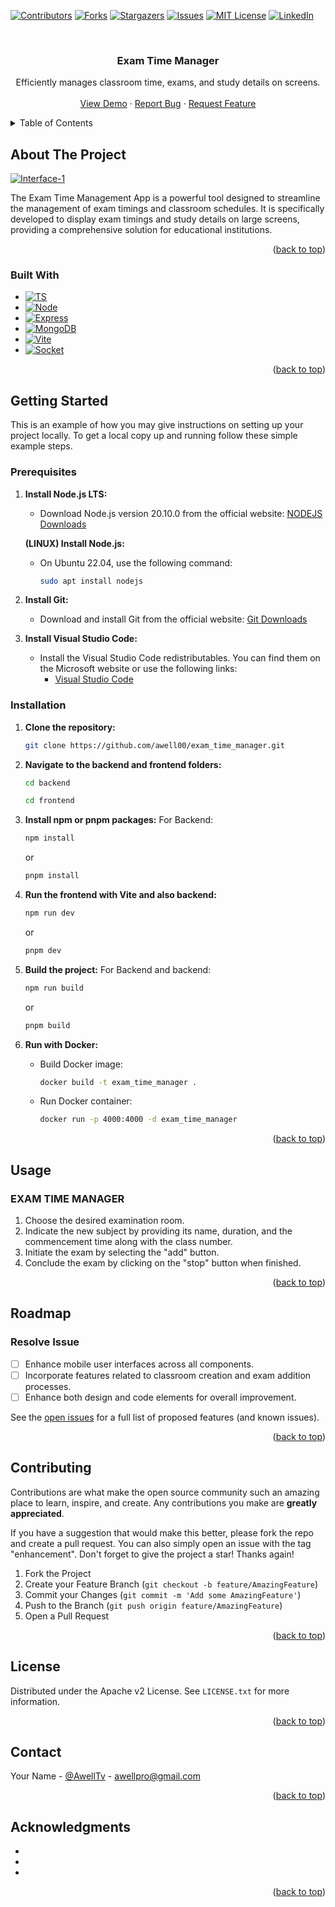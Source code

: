 <!-- Improved compatibility of back to top link: See: https://github.com/othneildrew/Best-README-Template/pull/73 -->
<a name="readme-top"></a>
[![Contributors][contributors-shield]][contributors-url]
[![Forks][forks-shield]][forks-url]
[![Stargazers][stars-shield]][stars-url]
[![Issues][issues-shield]][issues-url]
[![MIT License][license-shield]][license-url]
[![LinkedIn][linkedin-shield]][linkedin-url]



<!-- PROJECT LOGO -->
<br />
<div align="center">

<h3 align="center">Exam Time Manager</h3>

  <p align="center">
    Efficiently manages classroom time, exams, and study details on screens.
    <br />
    <br />
    <a href="https://clock.salmero.fr">View Demo</a>
    ·
    <a href="https://github.com/awell00/exam_time_manager/issues">Report Bug</a>
    ·
    <a href="https://github.com/awell00/exam_time_manager/issues">Request Feature</a>
  </p>
</div>



<!-- TABLE OF CONTENTS -->
<details>
  <summary>Table of Contents</summary>
  <ol>
    <li>
      <a href="#about-the-project">About The Project</a>
      <ul>
        <li><a href="#built-with">Built With</a></li>
      </ul>
    </li>
    <li>
      <a href="#getting-started">Getting Started</a>
      <ul>
        <li><a href="#prerequisites">Prerequisites</a></li>
        <li><a href="#installation">Installation</a></li>
      </ul>
    </li>
    <li><a href="#usage">Usage</a></li>
    <li><a href="#roadmap">Roadmap</a></li>
    <li><a href="#contributing">Contributing</a></li>
    <li><a href="#license">License</a></li>
    <li><a href="#contact">Contact</a></li>
    <li><a href="#acknowledgments">Acknowledgments</a></li>
  </ol>
</details>



<!-- ABOUT THE PROJECT -->
## About The Project
[![Interface-1][interface-1-screenshot]]()
<!-- [![Interface-2][interface-2-screenshot]]() -->

The Exam Time Management App is a powerful tool designed to streamline the management of exam timings and classroom schedules. It is specifically developed to display exam timings and study details on large screens, providing a comprehensive solution for educational institutions.

<p align="right">(<a href="#readme-top">back to top</a>)</p>



### Built With

* [![TS][TS.com]][TS-url]
* [![Node][Node.com]][Node-url]
* [![Express][Express.com]][Express-url]
* [![MongoDB][MongoDB.com]][MongoDB-url]
* [![Vite][Vite.com]][Vite-url]
* [![Socket][Socket.com]][Socket-url]

<p align="right">(<a href="#readme-top">back to top</a>)</p>



<!-- GETTING STARTED -->
## Getting Started

This is an example of how you may give instructions on setting up your project locally.
To get a local copy up and running follow these simple example steps.

### Prerequisites

1. **Install Node.js LTS:**
   - Download Node.js version 20.10.0 from the official website: [NODEJS Downloads](https://nodejs.org/en)
   
   **(LINUX) Install Node.js:**
   - On Ubuntu 22.04, use the following command:
     ```sh
     sudo apt install nodejs
     ```

2. **Install Git:**
   - Download and install Git from the official website: [Git Downloads](https://git-scm.com/downloads)

3. **Install Visual Studio Code:**
   - Install the Visual Studio Code redistributables. You can find them on the Microsoft website or use the following links:
     - [Visual Studio Code](https://code.visualstudio.com)

### Installation

1. **Clone the repository:**
   ```sh
   git clone https://github.com/awell00/exam_time_manager.git
   ```

2. **Navigate to the backend and frontend folders:**
   ```sh
   cd backend
   ```
   ```sh
   cd frontend
   ```

3. **Install npm or pnpm packages:**
   For Backend:
   ```sh
   npm install
   ```
   or
   ```sh
   pnpm install
   ```

4. **Run the frontend with Vite and also backend:**
   ```sh
   npm run dev
   ```
   or
   ```sh
   pnpm dev
   ```
   
5. **Build the project:**
   For Backend and backend:
   ```sh
   npm run build
   ```
   or
   ```sh
   pnpm build
   ```

6. **Run with Docker:**
   - Build Docker image:
     ```sh
     docker build -t exam_time_manager .
     ```
   - Run Docker container:
     ```sh
     docker run -p 4000:4000 -d exam_time_manager
     ```
   
<p align="right">(<a href="#readme-top">back to top</a>)</p>

<!-- USAGE EXAMPLES -->
## Usage

### EXAM TIME MANAGER
1. Choose the desired examination room.
2. Indicate the new subject by providing its name, duration, and the commencement time along with the class number.
3. Initiate the exam by selecting the "add" button.
4. Conclude the exam by clicking on the "stop" button when finished.
  
<p align="right">(<a href="#readme-top">back to top</a>)</p>



<!-- ROADMAP -->
## Roadmap

### Resolve Issue
- [ ] Enhance mobile user interfaces across all components.
- [ ] Incorporate features related to classroom creation and exam addition processes.
- [ ] Enhance both design and code elements for overall improvement.

See the [open issues](https://github.com/awell00/exam_time_manager/issues) for a full list of proposed features (and known issues).

<p align="right">(<a href="#readme-top">back to top</a>)</p>



<!-- CONTRIBUTING -->
## Contributing

Contributions are what make the open source community such an amazing place to learn, inspire, and create. Any contributions you make are **greatly appreciated**.

If you have a suggestion that would make this better, please fork the repo and create a pull request. You can also simply open an issue with the tag "enhancement".
Don't forget to give the project a star! Thanks again!

1. Fork the Project
2. Create your Feature Branch (`git checkout -b feature/AmazingFeature`)
3. Commit your Changes (`git commit -m 'Add some AmazingFeature'`)
4. Push to the Branch (`git push origin feature/AmazingFeature`)
5. Open a Pull Request

<p align="right">(<a href="#readme-top">back to top</a>)</p>



<!-- LICENSE -->
## License

Distributed under the Apache v2 License. See `LICENSE.txt` for more information.

<p align="right">(<a href="#readme-top">back to top</a>)</p>



<!-- CONTACT -->
## Contact

Your Name - [@AwellTv](https://twitter.com/AwellTv) - awellpro@gmail.com

<p align="right">(<a href="#readme-top">back to top</a>)</p>



<!-- ACKNOWLEDGMENTS -->
## Acknowledgments

* []()
* []()
* []()

<p align="right">(<a href="#readme-top">back to top</a>)</p>



<!-- MARKDOWN LINKS & IMAGES -->
<!-- https://www.markdownguide.org/basic-syntax/#reference-style-links -->
[contributors-shield]: https://img.shields.io/github/contributors/awell00/exam_time_manager.svg?style=for-the-badge
[contributors-url]: https://github.com/awell00/exam_time_manager/graphs/contributors
[forks-shield]: https://img.shields.io/github/forks/awell00/exam_time_manager.svg?style=for-the-badge
[forks-url]: https://github.com/awell00/exam_time_manager/network/members
[stars-shield]: https://img.shields.io/github/stars/awell00/exam_time_manager.svg?style=for-the-badge
[stars-url]: https://github.com/awell00/exam_time_manager/stargazers
[issues-shield]: https://img.shields.io/github/issues/awell00/exam_time_manager.svg?style=for-the-badge
[issues-url]: https://github.com/awell00/exam_time_manager/issues
[license-shield]: https://img.shields.io/github/license/awell00/exam_time_manager.svg?style=for-the-badge
[license-url]: https://github.com/awell00/exam_time_manager/blob/master/LICENSE.txt
[linkedin-shield]: https://img.shields.io/badge/-LinkedIn-black.svg?style=for-the-badge&logo=linkedin&colorB=555
[linkedin-url]: https://www.linkedin.com/in/auxane-salmero/
[interface-1-screenshot]: https://images.salmero.fr/images/interface-1.png
[interface-2-screenshot]: https://salmero.fr/images/
[TS.com]: https://img.shields.io/badge/TypeScript-007ACC?style=for-the-badge&logo=typescript&logoColor=white
[TS-url]: https://www.typescriptlang.org
[Node.com]: https://img.shields.io/badge/Node.js-43853D?style=for-the-badge&logo=node.js&logoColor=white
[Node-url]: https://nodejs.org/en
[Express.com]: https://img.shields.io/badge/Express.js-404D59?style=for-the-badge
[Express-url]: https://expressjs.com
[MongoDB.com]: https://img.shields.io/badge/MongoDB-4EA94B?style=for-the-badge&logo=mongodb&logoColor=white
[MongoDB-url]: https://www.mongodb.com
[Vite.com]: https://img.shields.io/badge/vite-%23646CFF.svg?style=for-the-badge&logo=vite&logoColor=white
[Vite-url]: https://vitejs.dev
[Socket.com]: https://img.shields.io/badge/Socket.io-black?style=for-the-badge&logo=socket.io&badgeColor=010101
[Socket-url]: https://socket.io
